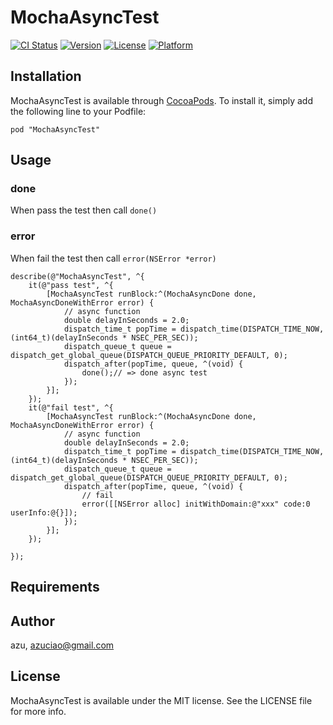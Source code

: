 # MochaAsyncTest

[![CI Status](http://img.shields.io/travis/azu/MochaAsyncTest.svg?style=flat)](https://travis-ci.org/azu/MochaAsyncTest)
[![Version](https://img.shields.io/cocoapods/v/MochaAsyncTest.svg?style=flat)](http://cocoadocs.org/docsets/MochaAsyncTest)
[![License](https://img.shields.io/cocoapods/l/MochaAsyncTest.svg?style=flat)](http://cocoadocs.org/docsets/MochaAsyncTest)
[![Platform](https://img.shields.io/cocoapods/p/MochaAsyncTest.svg?style=flat)](http://cocoadocs.org/docsets/MochaAsyncTest)


## Installation

MochaAsyncTest is available through [CocoaPods](http://cocoapods.org). To install
it, simply add the following line to your Podfile:

    pod "MochaAsyncTest"

## Usage

### done

When pass the test then call `done()`

### error

When fail the test then call `error(NSError *error)`

```objc
describe(@"MochaAsyncTest", ^{
    it(@"pass test", ^{
        [MochaAsyncTest runBlock:^(MochaAsyncDone done, MochaAsyncDoneWithError error) {
            // async function
            double delayInSeconds = 2.0;
            dispatch_time_t popTime = dispatch_time(DISPATCH_TIME_NOW, (int64_t)(delayInSeconds * NSEC_PER_SEC));
            dispatch_queue_t queue = dispatch_get_global_queue(DISPATCH_QUEUE_PRIORITY_DEFAULT, 0);
            dispatch_after(popTime, queue, ^(void) {
                done();// => done async test
            });
        }];
    });
    it(@"fail test", ^{
        [MochaAsyncTest runBlock:^(MochaAsyncDone done, MochaAsyncDoneWithError error) {
            // async function
            double delayInSeconds = 2.0;
            dispatch_time_t popTime = dispatch_time(DISPATCH_TIME_NOW, (int64_t)(delayInSeconds * NSEC_PER_SEC));
            dispatch_queue_t queue = dispatch_get_global_queue(DISPATCH_QUEUE_PRIORITY_DEFAULT, 0);
            dispatch_after(popTime, queue, ^(void) {
                // fail
                error([[NSError alloc] initWithDomain:@"xxx" code:0 userInfo:@{}]);
            });
        }];
    });

});
```

## Requirements


## Author

azu, azuciao@gmail.com

## License

MochaAsyncTest is available under the MIT license. See the LICENSE file for more info.

